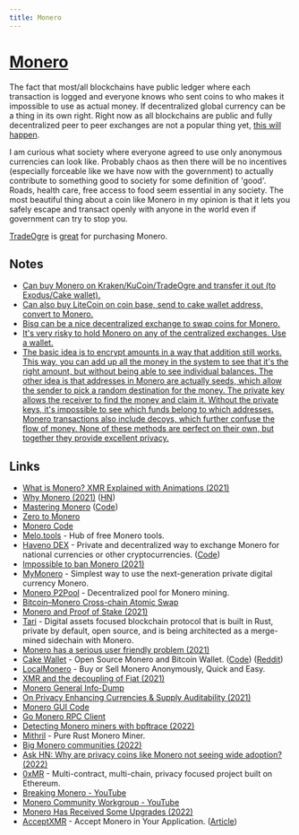 ```yaml
---
title: Monero
---
```


# [Monero](https://www.getmonero.org/)

The fact that most/all blockchains have public ledger where each transaction is logged and everyone knows who sent coins to who makes it impossible to use as actual money. If decentralized global currency can be a thing in its own right. Right now as all blockchains are public and fully decentralized peer to peer exchanges are not a popular thing yet, [this will happen](https://twitter.com/maxseddon/status/1517543882120212482).

I am curious what society where everyone agreed to use only anonymous currencies can look like. Probably chaos as then there will be no incentives (especially forceable like we have now with the government) to actually contribute to something good to society for some definition of 'good'. Roads, health care, free access to food seem essential in any society. The most beautiful thing about a coin like Monero in my opinion is that it lets you safely escape and transact openly with anyone in the world even if government can try to stop you.

[TradeOgre](https://tradeogre.com/markets) is [great](https://www.reddit.com/r/Monero/comments/xeppo0/purchasing_monero_with_other_crypto/) for purchasing Monero.

## Notes

- [Can buy Monero on Kraken/KuCoin/TradeOgre and transfer it out (to Exodus/Cake wallet).](https://www.reddit.com/r/CryptoCurrency/comments/qrwwpw/what_cryptocurrencies_have_you_personally_found/)
- [Can also buy LiteCoin on coin base, send to cake wallet address, convert to Monero.](https://www.reddit.com/r/Monero/comments/qu2dhq/monero_has_a_serious_user_friendly_problem/)
- [Bisq can be a nice decentralized exchange to swap coins for Monero.](https://www.reddit.com/r/Monero/comments/qwuycs/kraken_no_longer_supporting_monero_in_uk/)
- [It's very risky to hold Monero on any of the centralized exchanges. Use a wallet.](https://www.reddit.com/r/Monero/comments/rp2lpp/withdraw_your_coins_this_is_not_a_drill/)
- [The basic idea is to encrypt amounts in a way that addition still works. This way, you can add up all the money in the system to see that it's the right amount, but without being able to see individual balances. The other idea is that addresses in Monero are actually seeds, which allow the sender to pick a random destination for the money. The private key allows the receiver to find the money and claim it. Without the private keys, it's impossible to see which funds belong to which addresses. Monero transactions also include decoys, which further confuse the flow of money. None of these methods are perfect on their own, but together they provide excellent privacy.](https://www.reddit.com/r/Monero/comments/uj0c3k/is_monero_completely_anonymous_or_as_anonymous_as/)

## Links

- [What is Monero? XMR Explained with Animations (2021)](https://www.youtube.com/watch?v=B7sLnmlZ-kU)
- [Why Monero (2021)](https://benkaiser.dev/why-monero/) ([HN](https://news.ycombinator.com/item?id=28517870))
- [Mastering Monero](https://masteringmonero.com/) ([Code](https://github.com/monerobook/monerobook))
- [Zero to Monero](https://www.getmonero.org/library/Zero-to-Monero-2-0-0.pdf)
- [Monero Code](https://github.com/monero-project/monero)
- [Melo.tools](https://melo.tools/) - Hub of free Monero tools.
- [Haveno DEX](https://haveno.exchange/) - Private and decentralized way to exchange Monero for national currencies or other cryptocurrencies. ([Code](https://github.com/haveno-dex/haveno))
- [Impossible to ban Monero (2021)](https://www.reddit.com/r/Monero/comments/pctd1h/do_not_panic_sell/)
- [MyMonero](https://mymonero.com/) - Simplest way to use the next-generation private digital currency Monero.
- [Monero P2Pool](https://github.com/SChernykh/p2pool) - Decentralized pool for Monero mining.
- [Bitcoin–Monero Cross-chain Atomic Swap](https://github.com/comit-network/xmr-btc-swap)
- [Monero and Proof of Stake (2021)](https://www.reddit.com/r/Monero/comments/mwppuz/monero_and_proof_of_stake/)
- [Tari](https://www.tari.com/) - Digital assets focused blockchain protocol that is built in Rust, private by default, open source, and is being architected as a merge-mined sidechain with Monero.
- [Monero has a serious user friendly problem (2021)](https://www.reddit.com/r/Monero/comments/qu2dhq/monero_has_a_serious_user_friendly_problem/)
- [Cake Wallet](https://cakewallet.com/) - Open Source Monero and Bitcoin Wallet. ([Code](https://github.com/cake-tech/cake_wallet)) ([Reddit](https://www.reddit.com/r/Monero/comments/qxi3yn/kraken_uk_monero_users_we_welcome_you_to_cake/))
- [LocalMonero](https://localmonero.co/) - Buy or Sell Monero Anonymously, Quick and Easy.
- [XMR and the decoupling of Fiat (2021)](https://www.reddit.com/r/Monero/comments/r418zf/xmr_and_the_decoupling_of_fiat/)
- [Monero General Info-Dump](https://moneroinfodump.neocities.org/)
- [On Privacy Enhancing Currencies & Supply Auditability (2021)](https://www.youtube.com/watch?v=meDkx6gRPMg)
- [Monero GUI Code](https://github.com/monero-project/monero-gui)
- [Go Monero RPC Client](https://github.com/monero-ecosystem/go-monero-rpc-client)
- [Detecting Monero miners with bpftrace (2022)](https://blog.px.dev/detect-monero-miners/)
- [Mithril](https://github.com/Ragnaroek/mithril) - Pure Rust Monero Miner.
- [Big Monero communities (2022)](https://www.reddit.com/r/Monero/comments/uq5fpn/is_there_a_bigger_monero_forum_somewhere_else_or/)
- [Ask HN: Why are privacy coins like Monero not seeing wide adoption? (2022)](https://news.ycombinator.com/item?id=32239796)
- [0xMR](https://0xmonero.com/0xmr) - Multi-contract, multi-chain, privacy focused project built on Ethereum.
- [Breaking Monero - YouTube](https://www.youtube.com/playlist?list=PLsSYUeVwrHBnAUre2G_LYDsdo-tD0ov-y)
- [Monero Community Workgroup - YouTube](https://www.youtube.com/c/MoneroCommunityWorkgroup/videos)
- [Monero Has Received Some Upgrades (2022)](https://www.youtube.com/watch?v=-3BF_mE2e6M)
- [AcceptXMR](https://github.com/busyboredom/acceptxmr) - Accept Monero in Your Application. ([Article](https://busyboredom.com/projects/acceptxmr))
